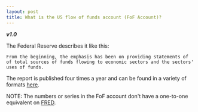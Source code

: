 ```yaml
---
layout: post
title: What is the US flow of funds account (FoF Account)?
---
```


**_v1.0_**

The Federal Reserve describes it like this:

```
From the beginning, the emphasis has been on providing statements of of total sources of funds flowing to economic sectors and the sectors' uses of funds.
```

The report is published four times a year and can be found in a variety of formats [here](https://www.federalreserve.gov/releases/z1/).

NOTE: The numbers or series in the FoF account don't have a one-to-one equivalent on [FRED](http://hackeconomics.com/what-is-FRED/).

